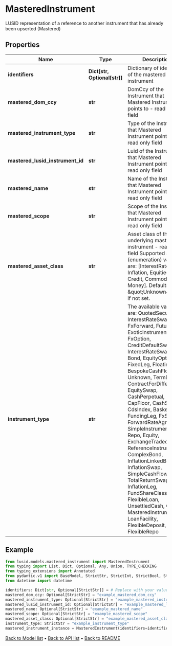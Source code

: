 # MasteredInstrument

LUSID representation of a reference to another instrument that has already been upserted (Mastered)
## Properties
Name | Type | Description | Notes
------------ | ------------- | ------------- | -------------
**identifiers** | **Dict[str, Optional[str]]** | Dictionary of identifiers of the mastered instrument | 
**mastered_dom_ccy** | **str** | DomCcy of the Instrument that Mastered Instrument points to - read only field | [optional] [readonly] 
**mastered_instrument_type** | **str** | Type of the Instrument that Mastered Instrument points to - read only field | [optional] [readonly] 
**mastered_lusid_instrument_id** | **str** | Luid of the Instrument that Mastered Instrument points to - read only field | [optional] [readonly] 
**mastered_name** | **str** | Name of the Instrument that Mastered Instrument points to - read only field | [optional] [readonly] 
**mastered_scope** | **str** | Scope of the Instrument that Mastered Instrument points to - read only field | [optional] [readonly] 
**mastered_asset_class** | **str** | Asset class of the underlying mastered instrument - read only field    Supported string (enumeration) values are: [InterestRates, FX, Inflation, Equities, Credit, Commodities, Money].  Defaults to \&quot;Unknown\&quot; if not set. | [optional] [readonly] 
**instrument_type** | **str** | The available values are: QuotedSecurity, InterestRateSwap, FxForward, Future, ExoticInstrument, FxOption, CreditDefaultSwap, InterestRateSwaption, Bond, EquityOption, FixedLeg, FloatingLeg, BespokeCashFlowsLeg, Unknown, TermDeposit, ContractForDifference, EquitySwap, CashPerpetual, CapFloor, CashSettled, CdsIndex, Basket, FundingLeg, FxSwap, ForwardRateAgreement, SimpleInstrument, Repo, Equity, ExchangeTradedOption, ReferenceInstrument, ComplexBond, InflationLinkedBond, InflationSwap, SimpleCashFlowLoan, TotalReturnSwap, InflationLeg, FundShareClass, FlexibleLoan, UnsettledCash, Cash, MasteredInstrument, LoanFacility, FlexibleDeposit, FlexibleRepo | 
## Example

```python
from lusid.models.mastered_instrument import MasteredInstrument
from typing import List, Dict, Optional, Any, Union, TYPE_CHECKING
from typing_extensions import Annotated
from pydantic.v1 import BaseModel, StrictStr, StrictInt, StrictBool, StrictFloat, StrictBytes, Field, validator, ValidationError, conlist, constr
from datetime import datetime

identifiers: Dict[str, Optional[StrictStr]] = # Replace with your value
mastered_dom_ccy: Optional[StrictStr] = "example_mastered_dom_ccy"
mastered_instrument_type: Optional[StrictStr] = "example_mastered_instrument_type"
mastered_lusid_instrument_id: Optional[StrictStr] = "example_mastered_lusid_instrument_id"
mastered_name: Optional[StrictStr] = "example_mastered_name"
mastered_scope: Optional[StrictStr] = "example_mastered_scope"
mastered_asset_class: Optional[StrictStr] = "example_mastered_asset_class"
instrument_type: StrictStr = "example_instrument_type"
mastered_instrument_instance = MasteredInstrument(identifiers=identifiers, mastered_dom_ccy=mastered_dom_ccy, mastered_instrument_type=mastered_instrument_type, mastered_lusid_instrument_id=mastered_lusid_instrument_id, mastered_name=mastered_name, mastered_scope=mastered_scope, mastered_asset_class=mastered_asset_class, instrument_type=instrument_type)

```

[Back to Model list](../README.md#documentation-for-models) &#8226; [Back to API list](../README.md#documentation-for-api-endpoints) &#8226; [Back to README](../README.md)

